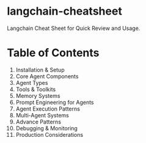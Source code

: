 # langchain-cheatsheet
Langchain Cheat Sheet for Quick Review and Usage.

# Table of Contents
 1. Installation & Setup
 2. Core Agent Components
 3. Agent Types
 4. Tools & Toolkits
 5. Memory Systems
 6. Prompt Engineering  for Agents
 7. Agent Execution Patterns
 8. Multi-Agent Systems
 9. Advance Patterns
 10. Debugging & Monitoring
 11. Production Considerations

